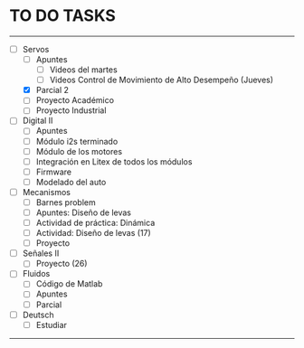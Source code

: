 # TO DO TASKS 


---

- [ ] Servos
	- [ ] Apuntes
		- [ ] Videos del martes
		- [ ] Videos Control de Movimiento de Alto Desempeño (Jueves)
	- [x] Parcial 2
	- [ ] Proyecto Académico
	- [ ] Proyecto Industrial

- [ ] Digital II
	- [ ] Apuntes
	- [ ] Módulo i2s terminado
	- [ ] Módulo de los motores
	- [ ] Integración en Litex de todos los módulos
	- [ ] Firmware
	- [ ] Modelado del auto

- [ ] Mecanismos
	- [ ] Barnes problem
	- [ ] Apuntes: Diseño de levas
	- [ ] Actividad de práctica: Dinámica
	- [ ] Actividad: Diseño de levas (17)
	- [ ] Proyecto

- [ ] Señales II
	- [ ] Proyecto (26)

- [ ] Fluidos
	- [ ] Código de Matlab
	- [ ] Apuntes
	- [ ] Parcial

- [ ] Deutsch
	- [ ] Estudiar

---
